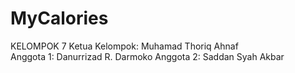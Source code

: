 # MyCalories

KELOMPOK 7
Ketua Kelompok: Muhamad Thoriq Ahnaf	
Anggota 1: Danurrizad R. Darmoko
Anggota 2: Saddan Syah Akbar

